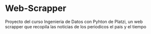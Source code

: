 # Web-Scrapper
Proyecto del curso Ingenieria de Datos con Pyhton de Platzi, un web scrapper que recopila las noticias de los periodicos el pais y el tiempo
